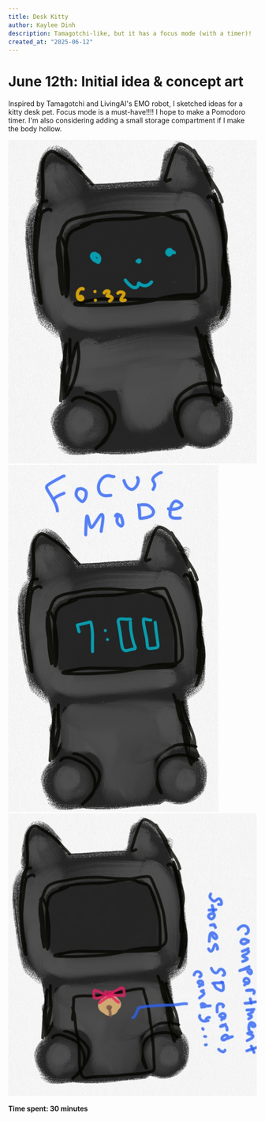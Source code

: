 ```yaml
---
title: Desk Kitty
author: Kaylee Dinh
description: Tamagotchi-like, but it has a focus mode (with a timer)!
created_at: "2025-06-12"
---
```


# June 12th: Initial idea & concept art

Inspired by Tamagotchi and LivingAI's EMO robot, I sketched ideas for a kitty desk pet. Focus mode is a must-have!!!! I hope to make a Pomodoro timer. I'm also considering adding a small storage compartment if I make the body hollow.

![concept art for default state](img/conceptArt_neutral.png)
![concept art for focus mode](img/conceptArt_focus.png)
![concept art for additional compartment](img/conceptArt_storage.png)

**Time spent: 30 minutes**
